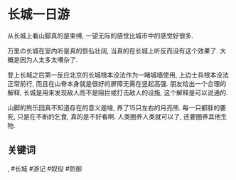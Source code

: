 # 长城一日游

从长城上看山脚真的是束缚, 一望无际的感觉比城市中的感觉好很多.

万里の长城在室内听是真的恢弘壮阔, 当真的在长城上听反而没有这个效果了. 大概是因为人太多太嘈杂了.

登上长城之后第一反应北京的长城根本没法作为一睹城墙使用, 上边士兵根本没法正常前行, 而且在山脊本身就是很好的屏障无需在竖起高强. 朋友给出一个合理的解释, 长城是用来发现敌人而不是阻拦或打击敌人的设施, 这个解释是可以说通的.

山脚的熊乐园真不知道存在的意义是啥, 养了15只左右的月亮熊. 每一只都胖的要死, 只是在不断的乞食, 真的是不好看啊. 人类圈养人类就可以了, 还要圈养其他生物.

## 关键词
, #长城 #游记 #奴役 #防御
